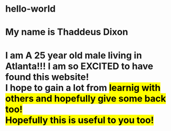 # hello-world
<body>
<h1>My name is Thaddeus Dixon <h1>

<p>I am A 25 year old male living in <b>Atlanta</b>!!!
I am so <strong>EXCITED</strong> to have found this website!<br>
I hope to gain a lot from <mark>learnig</> with others and hopefully give some back too!<br>
Hopefully this is useful to you too!

</p>
</body>
